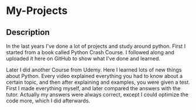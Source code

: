 # My-Projects

## Description
<p>In the last years I've done a lot of projects and study around python. First I started from a book called Python Crash Course. I followed along and uploaded it here on GitHub to show what I've done and learned.</p>
<p>Later I did another Course from Udemy. Here I learned lots of new things about Python. Every video explained everything you had to know about a certain topic, and then after explaining and examples, you were given a test. First I made everything myself, and later compared the answers with the tutor. Actually my answers were always correct, except I could optimize the code more, which I did afterwards.</p>
